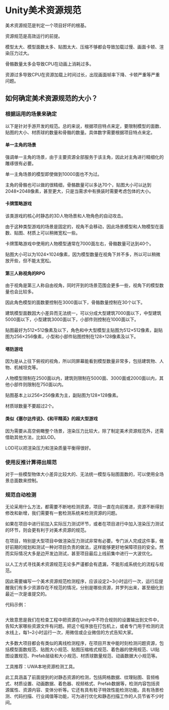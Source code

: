 # Unity美术资源规范

美术资源规范是判定一个项目好坏的根基。

资源规范是高效运行的前提。

模型太大、模型面数太多、贴图太大、压缩不够都会导致加载过慢、画面卡顿、渲染压力过大。

骨骼数量太多会导致CPU在动画上消耗过多。

资源过多导致CPU在资源加载上时间过长，出现画面帧率下降、卡顿严重等严重问题。

## 如何确定美术资源规范的大小？

### 根据运用的场景来确定

以下是针对手游开发的规范。总的来说，根据项目特点来定，要限制模型的面数、贴图的大小、材质球的数量和骨骼的数量。具体数字需要根据项目特点来定。

#### 单一主角的场景

强调单一主角的场景，由于主要资源全部服务于该主角，因此对主角进行精细化的雕琢很有必要。

单一主角场景的模型即使做到10000面也不为过。

主角的骨骼也可以做的很精细，骨骼数量可以多达70个，贴图大小可以达到2048×2048像素，甚至更大，只是当需求中有换装时需要考虑包体的大小。

#### 卡牌策略游戏

该类游戏的核心时静态的3D人物场景和人物角色的自动攻击。

由于这种类型游戏的场景是固定的，视角不会移动，因此场景模型和人物模型在面数、贴图、材质上可以稍微宽松一些。

卡牌策略游戏中使用的人物模型通常在7000面左右，骨骼数量可达到40个。

贴图大小可以为1024×1024像素，因为模型数量在视角下并不多，所以可以稍微放开些，但不能太宽松。

#### 第三人称视角的RPG

由于视角是第三人称自由视角，同时开到的场景范围会更多一些，视角下的模型数量也会比较多。

因此角色模型的面数要控制在3000面以下，骨骼数量控制在30个以下。

建筑模型面数因大小差异而无法统一，可以分成大型建筑7000面以下，中型建筑5000面以下，小型建筑3000面以下，小部件则控制在1000面以下。

贴图最好为512×512像素及以下，角色和中大型模型主贴图为512×512像素，副贴图为256×256像素，小型和小部件贴图控制在128×128像素及以下。

#### 塔防游戏

因为是从上往下俯视的视角，所以同屏幕能看到模型数量非常多，包括建筑物、人物、机械坦克等。

人物模型限制在2500面以内，建筑则限制在5000面、3000面或2000面以内，其他小部件则限制在750面以内。

贴图基本上以256×256像素为主，副贴图为128×128像素。

材质球数量不要超过2个。

#### 类似《塞尔达传说》、《和平精英》的超大型游戏

因为需要从高空俯瞰整个场景，渲染压力比较大，除了制定美术资源规范外，还需借助其他方法，比如LOD。

LOD可以把渲染压力和渲染质量平衡得很好。



### 使用反推计算得出规范

对于一些模型物体大小差异比较大的、无法统一模型与贴图面数的，可以使用全场景总面数来控制。



### 规范自动检测

无论采用什么方法，都需要不断地检测资源，项目一直在向前推进，资源不断得到修改和新增，我们需要有一套检测系统来检测资源的问题。

如果在项目中进行前加入实际压力测试环节，或者在项目进行中加入渲染压力测试的环节，则会更有利于对美术资源的规范。

在项目，特别是大型项目中做渲染压力测试非常有必要。专门派人完成这件事，做好前期的规划和测试一种对项目负责的做法，这样能够更好地保障项目的安全。然而实际情况大多是边开发边测试，甚至项目最后上线前集中进行一大波优化。

以人工方式寻找美术资源规范无论多严谨都会有遗漏，不能形成系统化的流程与规范。

因此需要编写一个美术资源规范检测程序，应该设定2~3小时运行一次，运行后提醒我们有多少资源存在不规范的情况，分别是哪些资源，并罗列出来，甚至细化到最近一次是谁提交的。

代码示例：

```c#
```

大致意思是我们在检查工程中把资源在Unity中不符合规则的设置输出到文件中，告知大家哪些资源文件有问题。把这个程序放在打包机上，或者专门用于检测的流水线上，每1~2小时运行一次，用微信或企业微信的方式告知大家。

大多数大项目都会有类似的离线检测程序，在项目开发中能时刻检测问题资源，包括模型面数规范、贴图大小规范、贴图压缩格式规范、着色器的使用规范、UI贴图设置规范、Prefab层级和大小规范、材质球数量规范、动画数据大小规范等。

工具推荐：UWA本地资源检测工具。

此工具涵盖了前面提到的对静态资源的检测，包括网格数据、纹理贴图、音频格式、材质设置、动画数据、着色器、视频格式、Prefab数据等，检测内容包括资源属性、资源内容、变体分析等。它还有具有粒子特效性能检测功能。具有场景检测、代码扫描、行业阈值等功能，可为进行优化和静态扫描工作的人员节省不少时间。